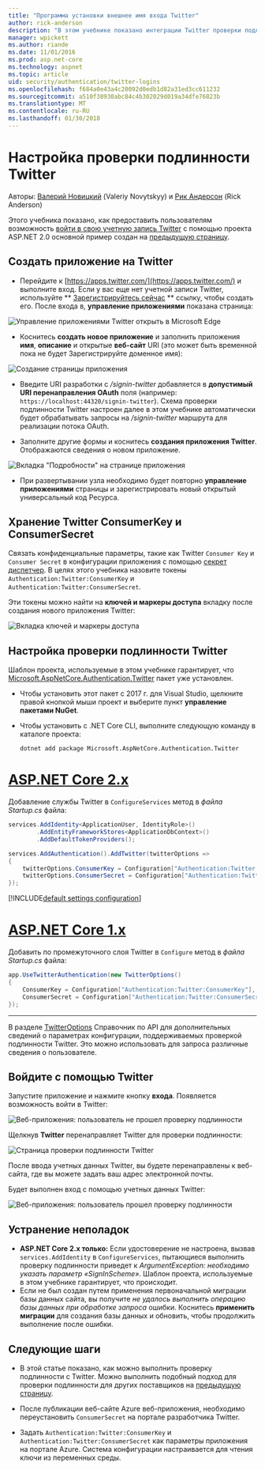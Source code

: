 ```yaml
---
title: "Программа установки внешнее имя входа Twitter"
author: rick-anderson
description: "В этом учебнике показано интеграции Twitter проверки подлинности учетной записи пользователя в существующее приложение ASP.NET Core."
manager: wpickett
ms.author: riande
ms.date: 11/01/2016
ms.prod: asp.net-core
ms.technology: aspnet
ms.topic: article
uid: security/authentication/twitter-logins
ms.openlocfilehash: f684a0e43a4c20092d0edb1d82a31ed3cc611232
ms.sourcegitcommit: a510f38930abc84c4b302029d019a34dfe76823b
ms.translationtype: MT
ms.contentlocale: ru-RU
ms.lasthandoff: 01/30/2018
---
```

# <a name="configuring-twitter-authentication"></a>Настройка проверки подлинности Twitter

Авторы: [Валерий Новицкий](https://github.com/01binary) (Valeriy Novytskyy) и [Рик Андерсон](https://twitter.com/RickAndMSFT) (Rick Anderson)

Этого учебника показано, как предоставить пользователям возможность [войти в свою учетную запись Twitter](https://dev.twitter.com/web/sign-in/desktop-browser) с помощью проекта ASP.NET 2.0 основной пример создан на [предыдущую страницу](index.md).

## <a name="create-the-app-in-twitter"></a>Создать приложение на Twitter

* Перейдите к [https://apps.twitter.com/](https://apps.twitter.com/) и выполните вход. Если у вас еще нет учетной записи Twitter, используйте ** [Зарегистрируйтесь сейчас](https://twitter.com/signup) ** ссылку, чтобы создать его. После входа в, **управление приложениями** показана страница:

![Управление приложениями Twitter открыть в Microsoft Edge](index/_static/TwitterAppManage.png)

* Коснитесь **создать новое приложение** и заполнить приложения **имя**, **описание** и открытые **веб-сайт** URI (это может быть временной пока не будет Зарегистрируйте доменное имя):

![Создание страницы приложения](index/_static/TwitterCreate.png)

* Введите URI разработки с */signin-twitter* добавляется в **допустимый URI перенаправления OAuth** поля (например: `https://localhost:44320/signin-twitter`). Схема проверки подлинности Twitter настроен далее в этом учебнике автоматически будет обрабатывать запросы на */signin-twitter* маршрута для реализации потока OAuth.

* Заполните другие формы и коснитесь **создания приложения Twitter**. Отображаются сведения о новом приложение.

![Вкладка "Подробности" на странице приложения](index/_static/TwitterAppDetails.png)

* При развертывании узла необходимо будет повторно **управление приложениями** страницы и зарегистрировать новый открытый универсальный код Ресурса.

## <a name="storing-twitter-consumerkey-and-consumersecret"></a>Хранение Twitter ConsumerKey и ConsumerSecret

Связать конфиденциальные параметры, такие как Twitter `Consumer Key` и `Consumer Secret` в конфигурации приложения с помощью [секрет диспетчер](../../app-secrets.md). В целях этого учебника назовите токены `Authentication:Twitter:ConsumerKey` и `Authentication:Twitter:ConsumerSecret`.

Эти токены можно найти на **ключей и маркеры доступа** вкладку после создания нового приложения Twitter:

![Вкладка ключей и маркеры доступа](index/_static/TwitterKeys.png)

## <a name="configure-twitter-authentication"></a>Настройка проверки подлинности Twitter

Шаблон проекта, используемые в этом учебнике гарантирует, что [Microsoft.AspNetCore.Authentication.Twitter](https://www.nuget.org/packages/Microsoft.AspNetCore.Authentication.Twitter) пакет уже установлен.

* Чтобы установить этот пакет с 2017 г. для Visual Studio, щелкните правой кнопкой мыши проект и выберите пункт **управление пакетами NuGet**.
* Чтобы установить с .NET Core CLI, выполните следующую команду в каталоге проекта:

   `dotnet add package Microsoft.AspNetCore.Authentication.Twitter`

# <a name="aspnet-core-2xtabaspnetcore2x"></a>[ASP.NET Core 2.x](#tab/aspnetcore2x)

Добавление службы Twitter в `ConfigureServices` метод в *файла Startup.cs* файла:

```csharp
services.AddIdentity<ApplicationUser, IdentityRole>()
        .AddEntityFrameworkStores<ApplicationDbContext>()
        .AddDefaultTokenProviders();

services.AddAuthentication().AddTwitter(twitterOptions =>
{
    twitterOptions.ConsumerKey = Configuration["Authentication:Twitter:ConsumerKey"];
    twitterOptions.ConsumerSecret = Configuration["Authentication:Twitter:ConsumerSecret"];
});
```

[!INCLUDE[default settings configuration](includes/default-settings.md)]

# <a name="aspnet-core-1xtabaspnetcore1x"></a>[ASP.NET Core 1.x](#tab/aspnetcore1x)

Добавить по промежуточного слоя Twitter в `Configure` метод в *файла Startup.cs* файла:

```csharp
app.UseTwitterAuthentication(new TwitterOptions()
{
    ConsumerKey = Configuration["Authentication:Twitter:ConsumerKey"],
    ConsumerSecret = Configuration["Authentication:Twitter:ConsumerSecret"]
});
```

---

В разделе [TwitterOptions](https://docs.microsoft.com/aspnet/core/api/microsoft.aspnetcore.builder.twitteroptions) Справочник по API для дополнительных сведений о параметрах конфигурации, поддерживаемых проверкой подлинности Twitter. Это можно использовать для запроса различные сведения о пользователе.

## <a name="sign-in-with-twitter"></a>Войдите с помощью Twitter

Запустите приложение и нажмите кнопку **входа**. Появляется возможность войти в Twitter:

![Веб-приложения: пользователь не прошел проверку подлинности](index/_static/DoneTwitter.png)

Щелкнув **Twitter** перенаправляет Twitter для проверки подлинности:

![Страница проверки подлинности Twitter](index/_static/TwitterLogin.png)

После ввода учетных данных Twitter, вы будете перенаправлены к веб-сайта, где вы можете задать ваш адрес электронной почты.

Будет выполнен вход с помощью учетных данных Twitter:

![Веб-приложения: пользователь прошел проверку подлинности](index/_static/Done.png)

## <a name="troubleshooting"></a>Устранение неполадок

* **ASP.NET Core 2.x только:** Если удостоверение не настроена, вызвав `services.AddIdentity` в `ConfigureServices`, пытающиеся выполнить проверку подлинности приведет к *ArgumentException: необходимо указать параметр «SignInScheme»*. Шаблон проекта, используемые в этом учебнике гарантирует, что происходит.
* Если не был создан путем применения первоначальной миграции базы данных сайта, вы получите *не удалось выполнить операцию базы данных при обработке запроса* ошибки. Коснитесь **применить миграции** для создания базы данных и обновить, чтобы продолжить выполнение после ошибки.

## <a name="next-steps"></a>Следующие шаги

* В этой статье показано, как можно выполнить проверку подлинности с Twitter. Можно выполнить подобный подход для проверки подлинности для других поставщиков на [предыдущую страницу](index.md).

* После публикации веб-сайте Azure веб-приложения, необходимо переустановить `ConsumerSecret` на портале разработчика Twitter.

* Задать `Authentication:Twitter:ConsumerKey` и `Authentication:Twitter:ConsumerSecret` как параметры приложения на портале Azure. Система конфигурации настраивается для чтения ключи из переменных среды.

